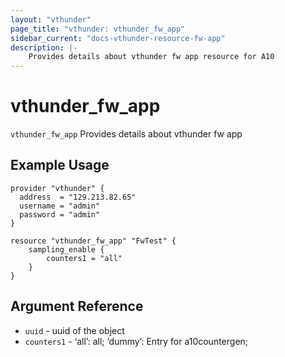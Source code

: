 ```yaml
---
layout: "vthunder"
page_title: "vthunder: vthunder_fw_app"
sidebar_current: "docs-vthunder-resource-fw-app"
description: |-
	Provides details about vthunder fw app resource for A10
---
```


# vthunder\_fw\_app

`vthunder_fw_app` Provides details about vthunder fw app
## Example Usage


```hcl
provider "vthunder" {
  address  = "129.213.82.65"
  username = "admin"
  password = "admin"
}

resource "vthunder_fw_app" "FwTest" {
	sampling_enable {
		counters1 = "all" 
	}
}
```

## Argument Reference

* `uuid` - uuid of the object
* `counters1` - ‘all’: all; ‘dummy’: Entry for a10countergen;


